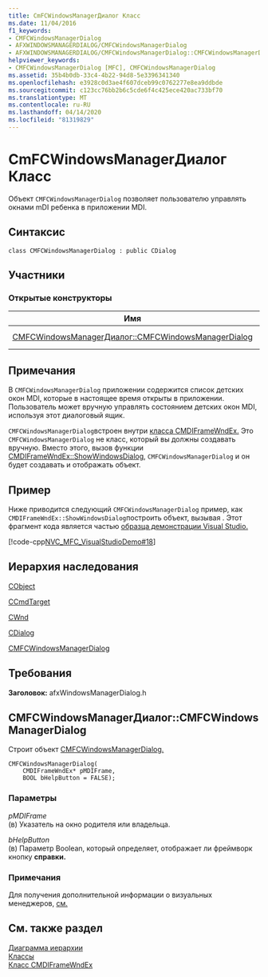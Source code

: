 ```yaml
---
title: CmFCWindowsManagerДиалог Класс
ms.date: 11/04/2016
f1_keywords:
- CMFCWindowsManagerDialog
- AFXWINDOWSMANAGERDIALOG/CMFCWindowsManagerDialog
- AFXWINDOWSMANAGERDIALOG/CMFCWindowsManagerDialog::CMFCWindowsManagerDialog
helpviewer_keywords:
- CMFCWindowsManagerDialog [MFC], CMFCWindowsManagerDialog
ms.assetid: 35b4b0db-33c4-4b22-94d8-5e3396341340
ms.openlocfilehash: e3928c0d3ae4f607dceb99c0762277e8ea9ddbde
ms.sourcegitcommit: c123cc76bb2b6c5cde6f4c425ece420ac733bf70
ms.translationtype: MT
ms.contentlocale: ru-RU
ms.lasthandoff: 04/14/2020
ms.locfileid: "81319829"
---
```

# <a name="cmfcwindowsmanagerdialog-class"></a>CmFCWindowsManagerДиалог Класс

Объект `CMFCWindowsManagerDialog` позволяет пользователю управлять окнами mDI ребенка в приложении MDI.

## <a name="syntax"></a>Синтаксис

```
class CMFCWindowsManagerDialog : public CDialog
```

## <a name="members"></a>Участники

### <a name="public-constructors"></a>Открытые конструкторы

|Имя|Описание|
|----------|-----------------|
|[CMFCWindowsManagerДиалог::CMFCWindowsManagerDialog](#cmfcwindowsmanagerdialog)|Формирует объект `CMFCWindowsManagerDialog`.|

## <a name="remarks"></a>Примечания

В `CMFCWindowsManagerDialog` приложении содержится список детских окон MDI, которые в настоящее время открыты в приложении. Пользователь может вручную управлять состоянием детских окон MDI, используя этот диалоговый ящик.

`CMFCWindowsManagerDialog`встроен внутри [класса CMDIFrameWndEx.](../../mfc/reference/cmdiframewndex-class.md) Это `CMFCWindowsManagerDialog` не класс, который вы должны создавать вручную. Вместо этого, вызов функции [CMDIFrameWndEx::ShowWindowsDialog](../../mfc/reference/cmdiframewndex-class.md#showwindowsdialog), `CMFCWindowsManagerDialog` и он будет создавать и отображать объект.

## <a name="example"></a>Пример

Ниже приводится следующий `CMFCWindowsManagerDialog` пример, как `CMDIFrameWndEx::ShowWindowsDialog`построить объект, вызывая . Этот фрагмент кода является частью [образца демонстрации Visual Studio.](../../overview/visual-cpp-samples.md)

[!code-cpp[NVC_MFC_VisualStudioDemo#18](../../mfc/codesnippet/cpp/cmfcwindowsmanagerdialog-class_1.cpp)]

## <a name="inheritance-hierarchy"></a>Иерархия наследования

[CObject](../../mfc/reference/cobject-class.md)

[CCmdTarget](../../mfc/reference/ccmdtarget-class.md)

[CWnd](../../mfc/reference/cwnd-class.md)

[CDialog](../../mfc/reference/cdialog-class.md)

[CMFCWindowsManagerDialog](../../mfc/reference/cmfcwindowsmanagerdialog-class.md)

## <a name="requirements"></a>Требования

**Заголовок:** afxWindowsManagerDialog.h

## <a name="cmfcwindowsmanagerdialogcmfcwindowsmanagerdialog"></a><a name="cmfcwindowsmanagerdialog"></a>CMFCWindowsManagerДиалог::CMFCWindowsManagerDialog

Строит объект [CMFCWindowsManagerDialog.](../../mfc/reference/cmfcwindowsmanagerdialog-class.md)

```
CMFCWindowsManagerDialog(
    CMDIFrameWndEx* pMDIFrame,
    BOOL bHelpButton = FALSE);
```

### <a name="parameters"></a>Параметры

*pMDIFrame*<br/>
(в) Указатель на окно родителя или владельца.

*bHelpButton*<br/>
(в) Параметр Boolean, который определяет, отображает ли фреймворк кнопку **справки.**

### <a name="remarks"></a>Примечания

Для получения дополнительной информации о визуальных менеджеров, [см.](../../mfc/visualization-manager.md)

## <a name="see-also"></a>См. также раздел

[Диаграмма иерархии](../../mfc/hierarchy-chart.md)<br/>
[Классы](../../mfc/reference/mfc-classes.md)<br/>
[Класс CMDIFrameWndEx](../../mfc/reference/cmdiframewndex-class.md)
